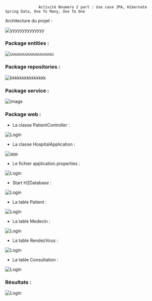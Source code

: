                    Activité Nnumero 2 part : Use case JPA, Hibernate Spring Data, One To Many, One To One

 Architecture du projet :


![yyyyyyyyyyyyyy](https://user-images.githubusercontent.com/107000262/232853263-5129093a-0bc7-4170-b1be-a5c951e11d3d.png)

### Package entities :

![uuuuuuuuuuuuuuuuu](https://user-images.githubusercontent.com/107000262/232855779-68d33367-697f-4256-81bf-cfcb0b95f1a6.png)


### Package repositories :

![kkkkkkkkkkkkkkk](https://user-images.githubusercontent.com/107000262/232856202-dc0230e8-66cb-4b7f-96b2-a1165eb63760.png)

### Package service :

![image](https://user-images.githubusercontent.com/107000262/232856487-3d0df6ab-d9bb-4964-afd9-3176ed9e1e49.png)

### Package web :
- La classe PatientController :

![Login](https://github.com/HousnaAghzer/All-Ressources-/blob/master/58.png)

- La classe HospitalApplication :

![app](https://user-images.githubusercontent.com/107000262/232857350-399f4bf0-234d-497b-8afd-28f9b094de4b.png)


- Le fichier application.properties :

![Login](https://github.com/HousnaAghzer/All-Ressources-/blob/master/62.png)

- Start H2Database :

![Login](https://github.com/HousnaAghzer/All-Ressources-/blob/master/63.png)

- La table Patient :

![Login](https://github.com/HousnaAghzer/All-Ressources-/blob/master/38.png)

- La table Medecin :

![Login](https://github.com/HousnaAghzer/All-Ressources-/blob/master/39.png)

- La table RendezVous :

![Login](https://github.com/HousnaAghzer/All-Ressources-/blob/master/43.png)

- La table Consultation :

![Login](https://github.com/HousnaAghzer/All-Ressources-/blob/master/42.png)

### Résultats :

![Login](https://github.com/HousnaAghzer/All-Ressources-/blob/master/44.png)
